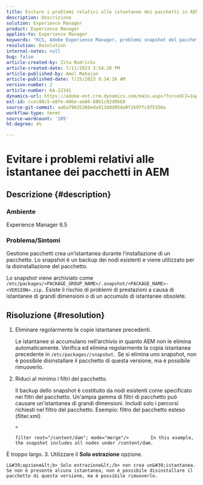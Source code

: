 ```yaml
---
title: Evitare i problemi relativi alle istantanee dei pacchetti in AEM
description: Descrizione
solution: Experience Manager
product: Experience Manager
applies-to: Experience Manager
keywords: "KCS, Adobe Experience Manager, problemi snapshot del pacchetto"
resolution: Resolution
internal-notes: null
bug: false
article-created-by: Zita Rodricks
article-created-date: 7/11/2023 3:54:20 PM
article-published-by: Amol Mahajan
article-published-date: 7/25/2023 9:34:16 AM
version-number: 2
article-number: KA-22341
dynamics-url: https://adobe-ent.crm.dynamics.com/main.aspx?forceUCI=1&pagetype=entityrecord&etn=knowledgearticle&id=948ec030-0320-ee11-9cbe-6045bd006239
exl-id: ccec88c5-e8fe-406e-ae86-8861c92d9bb9
source-git-commit: aa6a79635380eda913ddd95da0f2b97fc975356e
workflow-type: tm+mt
source-wordcount: '205'
ht-degree: 4%

---
```


# Evitare i problemi relativi alle istantanee dei pacchetti in AEM

## Descrizione {#description}


### <b>Ambiente</b>

Experience Manager 6.5



### <b>Problema/Sintomi</b>

Gestione pacchetti crea un’istantanea durante l’installazione di un pacchetto. Lo snapshot è un backup dei nodi esistenti e viene utilizzato per la disinstallazione del pacchetto.

Lo snapshot viene archiviato come `/etc/packages/<PACKAGE_GROUP_NAME>/.snapshot/<PACKAGE_NAME>-<VERSION>.zip.` Esiste il rischio di problemi di prestazioni a causa di istantanee di grandi dimensioni o di un accumulo di istantanee obsolete.


## Risoluzione {#resolution}


1. Eliminare regolarmente le copie istantanee precedenti.

   Le istantanee si accumulano nell’archivio in quanto AEM non le elimina automaticamente. Verifica ed elimina regolarmente la copia istantanea precedente in `/etc/packages//snapshot.` Se si elimina uno snapshot, non è possibile disinstallare il pacchetto di questa versione, ma è possibile rimuoverlo.


2. Riduci al minimo i filtri del pacchetto.

   Il backup dello snapshot è costituito da nodi esistenti come specificato nei filtri del pacchetto. Un&#39;ampia gamma di filtri di pacchetto può causare un&#39;istantanea di grandi dimensioni. Includi solo i percorsi richiesti nel filtro del pacchetto. Esempio: filtro del pacchetto esteso (filter.xml)



   `<`


   ```
   filter root="/content/dam"; mode="merge"/>        In this example, the snapshot includes all nodes under /content/dam.
   ```

È troppo largo.
3. Utilizzare il <b>Solo estrazione</b> opzione.

    L&#39;opzione&lt;b> Solo estrazione&lt;/b> non crea un&#39;istantanea. Se non è presente alcuna istantanea, non è possibile disinstallare il pacchetto di questa versione, ma è possibile rimuoverlo.
    
